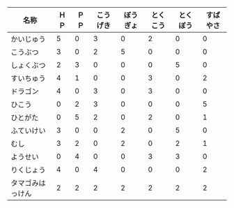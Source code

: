 |名称|ＨＰ|ＰＰ|こうげき|ぼうぎょ|とくこう|とくぼう|すばやさ|
|--|--|--|--|--|--|--|--|
|かいじゅう|5|0|3|0|2|0|0|
|こうぶつ|3|0|2|5|0|0|0|
|しょくぶつ|2|3|0|0|0|5|0|
|すいちゅう|4|1|0|0|3|0|2|
|ドラゴン|4|0|3|0|3|0|0|
|ひこう|0|2|3|0|0|0|5|
|ひとがた|0|5|2|0|2|0|1|
|ふていけい|3|0|0|2|0|5|0|
|むし|3|2|0|2|0|2|1|
|ようせい|0|4|0|0|3|3|0|
|りくじょう|4|0|4|0|0|0|2|
|タマゴみはっけん|2|2|2|2|2|2|2|
